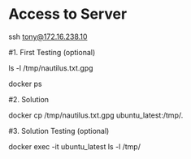 # Access to Server

ssh tony@172.16.238.10

#1. First Testing (optional)

ls -l /tmp/nautilus.txt.gpg

docker ps

#2. Solution

docker cp /tmp/nautilus.txt.gpg   ubuntu_latest:/tmp/.

#3. Solution Testing (optional)

docker exec -it  ubuntu_latest    ls -l /tmp/
